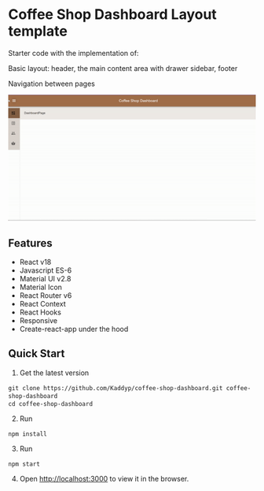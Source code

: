 # Coffee Shop Dashboard Layout template

Starter code with the implementation of:

Basic layout: header, the main content area with drawer sidebar, footer

Navigation between pages


![demo](Video1.gif)

## Features

- React v18
- Javascript ES-6
- Material UI v2.8
- Material Icon
- React Router v6
- React Context
- React Hooks
- Responsive
- Create-react-app under the hood

## Quick Start

1. Get the latest version

```shell
git clone https://github.com/Kaddyp/coffee-shop-dashboard.git coffee-shop-dashboard
cd coffee-shop-dashboard
```

2. Run

```shell
npm install
```

3. Run

```shell
npm start
```

4. Open [http://localhost:3000](http://localhost:3000) to view it in the browser.
